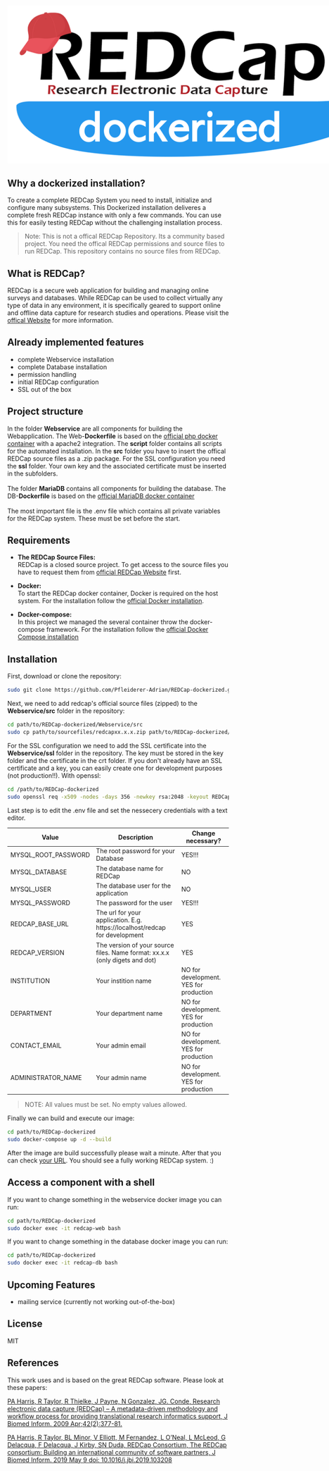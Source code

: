 <img src="logo.png" alt="HTML ERROR" style="max-width: 1000px;"><br><h2>Why a dockerized installation?</h2>To create a complete REDCap System you need to install, initialize and configure many subsystems. This Dockerized installation deliveres a complete fresh REDCap instance with only a few commands. You can use this for easily testing REDCap without the challenging installation process.
> Note: This is not a offical REDCap Repository. Its a community based project. You need the offical REDCap permissions and source files to run REDCap. This repository contains no source files from REDCap.

## What is REDCap?
REDCap is a secure web application for building and managing online surveys and databases. While REDCap can be used to collect virtually any type of data in any environment, it is specifically geared to support online and offline data capture for research studies and operations. Please visit the [offical Website](https://projectredcap.org/) for more information.

## Already implemented features
- complete Webservice installation
- complete Database installation
- permission handling
- initial REDCap configuration
- SSL out of the box

## Project structure
In the folder **Webservice** are all components for building the Webapplication. The Web-**Dockerfile** is based on the [official php docker container](https://hub.docker.com/_/php) with a apache2 integration. The **script** folder contains all scripts for the automated installation. In the **src** folder you have to insert the offical REDCap source files as a .zip package. For the SSL configuration you need the **ssl** folder. Your own key and the associated certificate must be inserted in the subfolders.<br></br>
The folder **MariaDB** contains all components for building the database. The DB-**Dockerfile** is based on the [official MariaDB docker container](https://hub.docker.com/_/mariadb)<br></br>
The most important file is the .env file which contains all private variables for the REDCap system. These must be set before the start.

## Requirements
- **The REDCap Source Files:**<br>
REDCap is a closed source project. To get access to the source files you have to request them from [official REDCap Website](https://projectredcap.org/) first.

- **Docker:**<br>
To start the REDCap docker container, Docker is required on the host system. For the installation follow the [official Docker installation](https://docs.docker.com/get-docker/).

- **Docker-compose:**<br>
In this project we managed the several container throw the docker-compose framework. For the installation follow the [official Docker Compose installation](https://docs.docker.com/compose/install/)

## Installation
First, download or clone the repository:
```sh
sudo git clone https://github.com/Pfleiderer-Adrian/REDCap-dockerized.git
```  

Next, we need to add redcap's official source files (zipped) to the **Webservice/src** folder in the repository:
```sh
cd path/to/REDCap-dockerized/Webservice/src
sudo cp path/to/sourcefiles/redcapxx.x.x.zip path/to/REDCap-dockerized/Webservice/src
```  

For the SSL configuration we need to add the SSL certificate into the **Webservice/ssl** folder in the repository. The key must be stored in the key folder and the certificate in the crt folder.
If you don't already have an SSL certificate and a key, you can easily create one for development purposes (not production!!).
With openssl:
```sh
cd /path/to/REDCap-dockerized
sudo openssl req -x509 -nodes -days 356 -newkey rsa:2048 -keyout REDCap-dockerized/Webservice/ssl/key/redcap.key -out REDCap-dockerized/Webservice/ssl/crt/redcap.crt
```

Last step is to edit the .env file and set the nessecery credentials with a text editor.  

| Value | Description | Change necessary? |
| ------------- | ------------- | ------------- |
| MYSQL_ROOT_PASSWORD | The root password for your Database | YES!!! |
| MYSQL_DATABASE | The database name for REDCap | NO |
| MYSQL_USER | The database user for the application | NO |
| MYSQL_PASSWORD | The password for the user | YES!!! |
| REDCAP_BASE_URL | The url for your application. E.g. https://localhost/redcap for development | YES |
| REDCAP_VERSION | The version of your source files. Name format: xx.x.x (only digets and dot) | YES |
| INSTITUTION | Your instition name | NO for development. YES for production |
| DEPARTMENT | Your department name | NO for development. YES for production |
| CONTACT_EMAIL | Your admin email | NO for development. YES for production |
| ADMINISTRATOR_NAME | Your admin name | NO for development. YES for production |

> NOTE: All values must be set. No empty values allowed.

Finally we can build and execute our image:
```sh
cd path/to/REDCap-dockerized
sudo docker-compose up -d --build
```
After the image are build successfully please wait a minute. After that you can check [your URL](https://localhost/redcap). You should see a fully working REDCap system. :)

## Access a component with a shell
If you want to change something in the webservice docker image you can run:
```sh
cd path/to/REDCap-dockerized
sudo docker exec -it redcap-web bash
```

If you want to change something in the database docker image you can run:
```sh
cd path/to/REDCap-dockerized
sudo docker exec -it redcap-db bash
```

## Upcoming Features
- mailing service (currently not working out-of-the-box)

## License

MIT

## References
This work uses and is based on the great REDCap software. Please look at these papers:

[PA Harris, R Taylor, R Thielke, J Payne, N Gonzalez, JG. Conde, Research electronic data capture (REDCap) – A metadata-driven methodology and workflow process for providing translational research informatics support, J Biomed Inform. 2009 Apr;42(2):377-81.](http://www.sciencedirect.com/science/article/pii/S1532046408001226)

[PA Harris, R Taylor, BL Minor, V Elliott, M Fernandez, L O’Neal, L McLeod, G Delacqua, F Delacqua, J Kirby, SN Duda, REDCap Consortium, The REDCap consortium: Building an international community of software partners, J Biomed Inform. 2019 May 9 doi: 10.1016/j.jbi.2019.103208](https://www.sciencedirect.com/science/article/pii/S1532046419301261)
